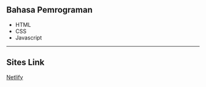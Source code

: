 ## Bahasa Pemrograman
- HTML
- CSS
- Javascript

----------

## Sites Link
[Netlify](https://jelangfikriramadhan.netlify.app/)
